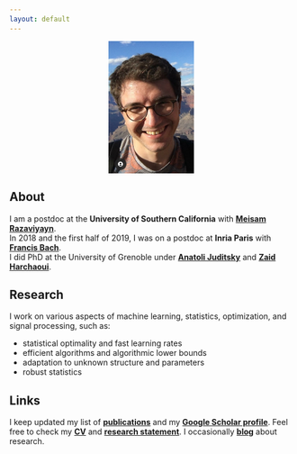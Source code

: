 ```yaml
---
layout: default
---
```


<p align = "center">
<img src="photoGrandCanyon-cropped.jpg" alt="Getty museum" width="30%" align="center" hspace="20">
</p>

## About ##

I am a postdoc at the __University of Southern California__ with [__Meisam Razaviyayn__](https://sites.usc.edu/razaviyayn/research/).  
In 2018 and the first half of 2019, I was on a postdoc at __Inria Paris__ with [__Francis Bach__](https://www.di.ens.fr/~fbach/).  
I did PhD at the University of Grenoble under [__Anatoli Juditsky__](https://ljk.imag.fr/membres/Anatoli.Iouditski/) and [__Zaid Harchaoui__](http://faculty.washington.edu/zaid/index.html).
<br />
  
## Research ##

I work on various aspects of machine learning, statistics, optimization, and signal processing, such as: 
* statistical optimality and fast learning rates
* efficient algorithms and algorithmic lower bounds
* adaptation to unknown structure and parameters
* robust statistics

## Links ##


I keep updated my list of [__publications__](/papers) and my [__Google Scholar profile__](https://scholar.google.fr/citations?user=2IvZJ3cAAAAJ&hl=en). Feel free to check my [__CV__](assets/dmitrii_ostrovskii_CV.pdf) and [__research statement__](assets/research_statement.pdf).
I occasionally [__blog__](https://ostrodmit.github.io/blog/) about research.
